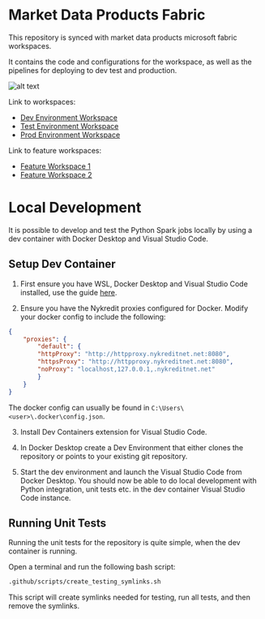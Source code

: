 # Market Data Products Fabric
This repository is synced with market data products microsoft fabric workspaces. 

It contains the code and configurations for the workspace, as well as the pipelines for deploying to dev test and production.

![alt text](https://learn.microsoft.com/en-us/fabric/cicd/media/manage-deployment/git-build.png "Title")

Link to workspaces:

- [Dev Environment Workspace](https://app.fabric.microsoft.com/groups/e7787afa-5823-4d22-8ca2-af0f38d1a339)
- [Test Environment Workspace](https://app.fabric.microsoft.com/groups/cb5044bf-b47b-4a8b-939e-2fb21e235985)
- [Prod Environment Workspace](https://app.fabric.microsoft.com/groups/472e684d-212d-49c0-a3f1-0b2d0756dc19)

Link to feature workspaces:

- [Feature Workspace 1](https://app.fabric.microsoft.com/groups/a9b81e29-69e9-43e5-a605-81643ce56b09)
- [Feature Workspace 2](https://app.fabric.microsoft.com/groups/63831729-0c77-4bf0-8519-4118b7d522dd)

# Local Development
It is possible to develop and test the Python Spark jobs locally by using a dev container with Docker
Desktop and Visual Studio Code. 

## Setup Dev Container
1) First ensure you have WSL, Docker Desktop and Visual Studio Code installed, use the guide
[here](https://wiki.tools.nykredit.it/pages/viewpage.action?spaceKey=SDP&title=Windows+Subsystem+for+Linux+%28WSL%29+in+Nykredit).

2) Ensure you have the Nykredit proxies configured for Docker. Modify your docker config to include the following:

```json
{
    "proxies": {
        "default": {
        "httpProxy": "http://httpproxy.nykreditnet.net:8080",
        "httpsProxy": "http://httpproxy.nykreditnet.net:8080",
        "noProxy": "localhost,127.0.0.1,.nykreditnet.net"
        }
    }
}
```
The docker config can usually be found in `C:\Users\<user>\.docker\config.json`.

3) Install Dev Containers extension for Visual Studio Code.

4) In Docker Desktop create a Dev Environment that either clones the repository or points to your existing
git repository.

5) Start the dev environment and launch the Visual Studio Code from Docker Desktop. You should now be able
to do local development with Python integration, unit tests etc. in the dev container Visual Studio Code
instance.

## Running Unit Tests
Running the unit tests for the repository is quite simple, when the dev container is running.

Open a terminal and run the following bash script:

```bash
.github/scripts/create_testing_symlinks.sh
```

This script will create symlinks needed for testing, run all tests, and then remove the symlinks. 
